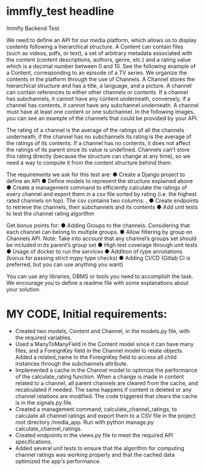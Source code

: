 # immfly_test headline

Immfly Backend Test 

We need to define an API for our media platform, which allows us to display contents following a hierarchical structure. 
A Content can contain files (such as videos, pdfs, or text), a set of arbitrary metadata associated with the content (content descriptions, authors, genre, etc.) and a rating value which is a decimal number between 0 and 10. 
See the following example of a Content, corresponding to an episode of a TV series. 
We organize the contents in the platform through the use of Channels. A Channel stores the hierarchical structure and has a title, a language, and a picture. A channel can contain references to either other channels or contents. If a channel has subchannels, it cannot have any content underneath, conversely, if a channel has contents, it cannot have any subchannel underneath. A channel must have at least one content or one subchannel.
In the following images, you can see an example of the channels that could be provided by your API. 


The rating of a channel is the average of the ratings of all the channels underneath, if the channel has no subchannels its rating is the average of the ratings of its contents. If a channel has no contents, it does not affect the ratings of its parent since its value is undefined. 
Channels can’t store this rating directly (because the structure can change at any time), so we need a way to compute it from the content structure behind them. 

The requirements we ask for this test are: 
● Create a Django project to define an API 
● Define models to represent the structure explained above 
● Create a management command to efficiently calculate the ratings of every channel and export them in a csv file sorted by rating (i.e. the highest rated channels on top). The csv contains two columns: <channel title>, <average rating> 
● Create endpoints to retrieve the channels, their subchannels and its contents 
● Add unit tests to test the channel rating algorithm 

Get bonus points for: 
● Adding Groups to the channels. Considering that each channel can belong to multiple groups. 
● Allow filtering by group on Channels API. 
Note: Take into account that any channel’s groups set should be included in its parent’s group set 
● High test coverage through unit tests 
● Usage of docker to run the services 
● Addition of type annotations (bonus for passing strict mypy type checks) ● Adding CI/CD (Gitlab CI is preferred, but you can use anything you want) 

You can use any libraries, DBMS or tools you need to accomplish the task. We encourage you to define a readme file with some explanations about your solution. 


# MY CODE, Initial requirements:
- Created two models, Content and Channel, in the models.py file, with the required variables.
- Used a ManyToManyField in the Content model since it can have many files, and a ForeignKey field in the Channel model to relate objects. Added a related_name to the ForeignKey field to access all child instances through the subchannels attribute.
- Implemented a cache in the Channel model to optimize the performance of the calculate_rating function. When a change is made in content related to a channel, all parent channels are cleared from the cache, and recalculated if needed. The same happens if content is deleted or any channel relations are modified. The code triggered that clears the cache is in the signals.py file.
- Created a management command, calculate_channel_ratings, to calculate all channel ratings and export them to a CSV file in the project root directory /media_app. Run with python manage.py calculate_channel_ratings.
- Created endpoints in the views.py file to meet the required API specifications.
- Added several unit tests to ensure that the algorithm for computing channel ratings was working properly and that the cached data optimized the app's performance.
